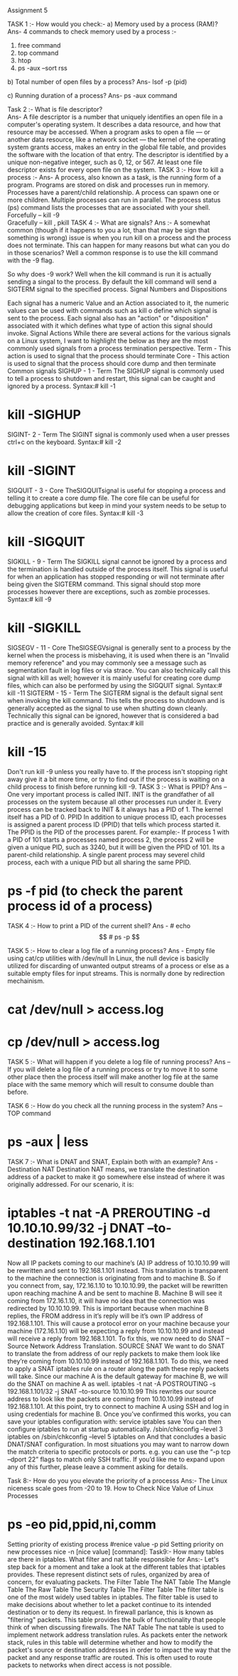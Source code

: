 Assignment 5

TASK 1 :- How would you check:-
a) Memory used by a process (RAM)?
Ans- 4 commands to check memory used by a process :-
1. free command
2. top command
3. htop
4. ps -aux –sort rss

b) Total number of open files by a process?
Ans- lsof -p (pid)

c) Running duration of a process?
Ans- ps -aux command

Task 2 :- What is file descriptor?         
Ans- A file descriptor is a number that uniquely identifies an open file in a computer's operating system. It describes a data resource, and how that resource may be accessed.
When a program asks to open a file — or another data resource, like a network socket — the kernel of the operating system grants access, makes an entry in the global file table, and provides the software with the location of that entry.
The descriptor is identified by a unique non-negative integer, such as 0, 12, or 567. At least one file descriptor exists for every open file on the system.
TASK 3 :- How to kill a process :-
Ans- A process, also known as a task, is the running form of a program. Programs are stored on disk and processes run in memory. Processes have a parent/child relationship. A process can spawn one or more children. Multiple processes can run in parallel.
The process status (ps) command lists the processes that are associated with your shell.
Forcefully – kill -9  
Gracefully – kill ,  pkill
TASK 4 :-  What are signals?
Ans :- A somewhat common (though if it happens to you a lot, than that may be sign that something is wrong) issue is when you run kill <pid> on a process and the process does not terminate. This can happen for many reasons but what can you do in those scenarios? Well a common response is to use the kill command with the -9 flag.

So why does -9 work? Well when the kill command is run it is actually sending a singal to the process. By default the kill command will send a SIGTERM signal to the specified process.
Signal Numbers and Dispositions

Each signal has a numeric Value and an Action associated to it, the numeric values can be used with commands such as kill o define which signal is sent to the process. Each signal also has an "action" or "disposition" associated with it which defines what type of action this signal should invoke.
Signal Actions
While there are several actions for the various signals on a Linux system, I want to highlight the below as they are the most commonly used signals from a process termination perspective.
Term - This action is used to signal that the process should terminate
Core - This action is used to signal that the process should core dump and then terminate
Common signals
SIGHUP - 1 - Term
The SIGHUP signal is commonly used to tell a process to shutdown and restart, this signal can be caught and ignored by a process.
Syntax:# kill -1 <pid>
# kill -SIGHUP <pid>
SIGINT- 2 - Term
The SIGINT signal is commonly used when a user presses ctrl+c on the keyboard.
Syntax:# kill -2 <pid>
# kill -SIGINT
SIGQUIT - 3 - Core
TheSIGQUITsignal is useful for stopping a process and telling it to create a core dump file. The core file can be useful for debugging applications but keep in mind your system needs to be setup to allow the creation of core files.
Syntax:# kill -3 <pid>
# kill -SIGQUIT <pid>
SIGKILL - 9 - Term
The SIGKILL signal cannot be ignored by a process and the termination is handled outside of the process itself. This signal is useful for when an application has stopped responding or will not terminate after being given the SIGTERM command. This signal should stop more processes however there are exceptions, such as zombie processes.
Syntax:# kill -9 <pid>
# kill -SIGKILL <pid>
SIGSEGV - 11 - Core
TheSIGSEGVsignal is generally sent to a process by the kernel when the process is misbehaving, it is used when there is an "Invalid memory reference" and you may commonly see a message such as segmentation fault in log files or via strace. You can also technically call this signal with kill as well; however it is mainly useful for creating core dump files, which can also be performed by using the SIGQUIT signal.
Syntax:# kill -11 <pid>
SIGTERM - 15 - Term
The SIGTERM signal is the default signal sent when invoking the kill command. This tells the process to shutdown and is generally accepted as the signal to use when shutting down cleanly. Technically this signal can be ignored, however that is considered a bad practice and is generally avoided.
Syntax:# kill <pid>
# kill -15 <pid>
Don't run kill -9 unless you really have to. If the process isn't stopping right away give it a bit more time, or try to find out if the process is waiting on a child process to finish before running kill -9.
TASK 3 :- What is PPID?
Ans – One very important process is called INIT. 
INIT is the grandfather of all processes on the system because all other processes run under it.
Every process can be tracked back to INIT & it always has a PID of 1. The kernel itself has a PID of 0.
PPID 
In addition to unique process ID, each processes is assigned a parent process ID (PPID) that tells which process started it. The PPID is the PID of the processes parent.
For example:- If process 1 with a PID of 101 starts a processes named process 2, the process 2 will be given a unique PID, such as 3240, but it willl be given the PPID of 101.
Its a parent-child relationship. A single parent process may severel child process, each with a unique PID but all sharing the same PPID.

# ps -f pid (to check the parent process id of a process)       

TASK 4 :- How to print a PID of the current shell?
Ans - # echo $$
         # ps -p $$


TASK 5 :- How to clear a log file of a running process?
Ans - 
Empty file using cat/cp utilities with /dev/null
In Linux, the null device is basiclly utilized for discarding of unwanted output streams of a process or else as a suitable empty files for input streams.
This is normally done by redirection mechainism.
# cat /dev/null > access.log
# cp /dev/null > access.log



TASK 5 :- What will happen if you delete a log file of running process?
Ans – If you will delete a log file of a running process or try to move it to some other place then the process itself will make another log file at the same place with the same memory which will result to consume double than before. 

TASK 6 :- How do you check all the running process in the system?
Ans – TOP command
# ps -aux | less

TASK 7 :- What is DNAT and SNAT, Explain both with an example?
Ans - Destination NAT
Destination NAT means, we translate the destination address of a packet to make it go somewhere else instead of where it was originally addressed. For our scenario, it is:
# iptables -t nat -A PREROUTING -d 10.10.10.99/32 -j DNAT –to-destination 192.168.1.101
Now all IP packets coming to our machine’s (A) IP address of 10.10.10.99 will be rewritten and sent to 192.168.1.101 instead. This translation is transparent to the machine the connection is originating from and to machine B.
So if you connect from, say, 172.16.1.10 to 10.10.10.99, the packet will be rewritten upon reaching machine A and be sent to machine B. Machine B will see it coming from 172.16.1.10, it will have no idea that the connection was redirected by 10.10.10.99. This is important because when machine B replies, the FROM address in it’s reply will be it’s own IP address of 192.168.1.101.
This will cause a protocol error on your machine because your machine (172.16.1.10) will be expecting a reply from 10.10.10.99 and instead will receive a reply from 192.168.1.101.
To fix this, we now need to do SNAT – Source Network Address Translation.
SOURCE SNAT
We want to do SNAT to translate the from address of our reply packets to make them look like they’re coming from 10.10.10.99 instead of 192.168.1.101. To do this, we need to apply a SNAT iptables rule on a router along the path these reply packets will take. Since our machine A is the default gateway for machine B, we will do the SNAT on machine A as well.
iptables -t nat -A POSTROUTING -s 192.168.1.101/32 -j SNAT –to-source 10.10.10.99
This rewrites our source address to look like the packets are coming from 10.10.10.99 instead of 192.168.1.101.
At this point, try to connect to machine A using SSH and log in using credentials for machine B.
Once you’ve confirmed this works, you can save your iptables configuration with:
service iptables save
You can then configure iptables to run at startup automatically.
/sbin/chkconfig –level 3 iptables on
/sbin/chkconfig –level 5 iptables on
And that concludes a basic DNAT/SNAT configuration. In most situations you may want to narrow down the match criteria to specific protocols or ports. e.g. you can use the “-p tcp –dport 22” flags to match only SSH traffic.
If you’d like me to expand upon any of this further, please leave a comment asking for details.

Task 8:- How do you you elevate the priority of a processs
Ans:- The Linux niceness scale goes from -20 to 19.
How to Check Nice Value of Linux Processes
# ps -eo pid,ppid,ni,comm
Setting priority of existing process 
#renice value -p pid
Setting priority on new processes
nice -n [nice value] [command]:
Task9:- How many tables are there in iptables. What filter and nat table responsible for
Ans:-
Let's step back for a moment and take a look at the different tables that iptables provides. These represent distinct sets of rules, organized by area of concern, for evaluating packets.
The Filter Table
The NAT Table
The Mangle Table
The Raw Table
The Security Table
The Filter Table
The filter table is one of the most widely used tables in iptables. The filter table is used to make decisions about whether to let a packet continue to its intended destination or to deny its request. In firewall parlance, this is known as "filtering" packets. This table provides the bulk of functionality that people think of when discussing firewalls.
The NAT Table
The nat table is used to implement network address translation rules. As packets enter the network stack, rules in this table will determine whether and how to modify the packet's source or destination addresses in order to impact the way that the packet and any response traffic are routed. This is often used to route packets to networks when direct access is not possible.




